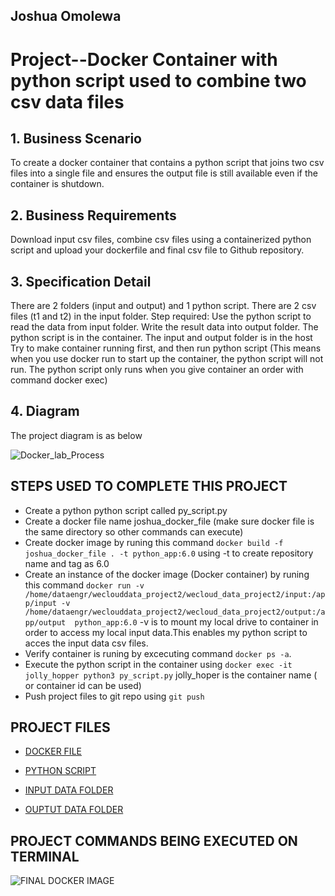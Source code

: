 ## Joshua Omolewa

# Project--Docker Container with python script used to combine two csv data files


## 1. Business Scenario
To create a docker container that contains a python script that  joins two csv files into a single file  and ensures the output file is still available even if the container is shutdown.

## 2. Business Requirements
Download input csv files, combine csv files using a containerized python script and upload your dockerfile and final csv file to Github repository.


## 3. Specification Detail
There are 2 folders (input and output) and 1 python script. There are 2 csv files (t1 and t2) in the input folder.
Step required:
Use the python script to read the data from input folder.
Write the result data into output folder.
The python script is in the container.
The input and output folder is in the host
Try to make container running first, and then run python script (This means when you use docker run to start up the container, the python script will not run. The python script only runs when you give container an order with command docker exec)


## 4. Diagram
The project diagram is as below

![Docker_lab_Process](https://github.com/Joshua-omolewa/wecloud_data_project2/blob/main/img/Docker_lab_Process.jpg)

## STEPS USED TO COMPLETE THIS PROJECT
* Create a python python script called py_script.py
* Create a docker file name joshua_docker_file (make sure docker file is the same directory so other commands can execute)
* Create docker image by runing this command `docker build -f joshua_docker_file . -t python_app:6.0`  using -t to create repository name and tag as 6.0
* Create an instance of the docker image (Docker container) by  runing this command `docker run -v /home/dataengr/weclouddata_project2/wecloud_data_project2/input:/app/input -v /home/dataengr/weclouddata_project2/wecloud_data_project2/output:/app/output  python_app:6.0` -v is to mount my local drive to container in order to access my local input data.This enables my python script to acces the input data csv files.
* Verify container is runing  by excecuting command `docker ps -a`.
* Execute the python script in the container using `docker exec -it jolly_hopper python3 py_script.py` jolly_hoper is the container name ( or container id can be used)
* Push project files  to git repo using `git push`

## PROJECT FILES

* [DOCKER FILE](https://github.com/Joshua-omolewa/wecloud_data_project2/blob/main/joshua_docker_file)

* [PYTHON SCRIPT](https://github.com/Joshua-omolewa/wecloud_data_project2/blob/main/py_script.py)

* [INPUT DATA FOLDER](https://github.com/Joshua-omolewa/wecloud_data_project2/tree/main/input)

* [OUPTUT DATA FOLDER](https://github.com/Joshua-omolewa/wecloud_data_project2/tree/main/output)

## PROJECT COMMANDS BEING EXECUTED ON TERMINAL

![FINAL DOCKER IMAGE](https://github.com/Joshua-omolewa/wecloud_data_project2/blob/main/img/FINAL%20DOCKER%20IMAGE.jpg)
